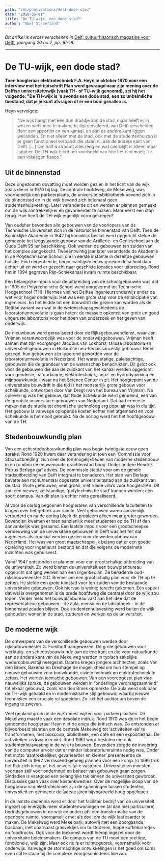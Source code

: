 ```yaml
---
path: "/nl/publications/delf-dode-stad"
date: "2018-06-01"
title: "De TU-wijk, een dode stad?"
author: "Abel Streefland"
---
```


*Dit artikel is eerder verschenen in* [Delf, cultuurhistorisch magazine voor Delft](https://delfia-batavorum.nl/publicaties/delf)*, jaargang 20 no.2, pp. 16-18.*

--- 

# De TU-wijk, een dode stad?

**Toen hoogleraar elektrotechniek F.A. Heyn in oktober 1970 voor een interview met het tijdschrift Plan werd gevraagd naar zijn mening over de Delftse universiteitswijk (vaak TH- of TU-wijk genoemd), zei hij het volgende: "De TH-wijk is 's avonds een dode stad, een zo unheimliche toestand, dat je je kunt afvragen of er een bom gevallen is.**

Heyn vervolgde:

> “De wijk hangt met een dun draadje aan de stad, maar heeft er in wezen niets mee te maken; hij ligt geïsoleerd, van Delft gescheiden door een spoorlijn en een kanaal, en aan de andere kant liggen weilanden. En niet alleen met de stad, ook met de studentenhuizen is er geen functioneel verband: die staan nl. aan de andere kant van Delft. […] Om half 6 stroomt alles leeg en wat overblijft is alleen maar luguber. De TH-wijk biedt het voorbeeld van hoe het niét moet; 't is een volslagen fiasco."

## Uit de binnenstad
Deze ongezouten opvatting moet worden gezien in het licht van de wijk zoals die er in 1970 bij lag. De centrale hoofdweg, de Mekelweg, was voornamelijk een parkeerplaats, de universiteitsbibliotheek bevond zich in de binnenstad en in de wijk bevond zich helemaal geen studentenhuisvesting. Later veranderde dit en werden er plannen gemaakt om de wijk aantrekkelijker en gevarieerder te maken. Maar eerst een stap terug. Hoe heeft de TH-wijk eigenlijk vorm gekregen? 

Van oudsher bevonden alle gebouwen van de voorlopers van de Technische Universiteit zich in de historische binnenstad van Delft. Toen de Koninklijke Akademie in 1842 bij koninklijk besluit werd opgericht stelde de gemeente het leegstaande gebouw van de Artillerie- en Genieschool aan de Oude Delft 95 ter beschikking. Ook werden de gebouwen ten zuiden van het complex aangekocht. Tweeëntwintig jaar later veranderde de Akademie in de Polytechnische School, die in eerste instantie in dezelfde gebouwen huisde. Eind negentiende, begin twintigste eeuw groeide de school daar echter uit en werd er gezocht naar geschikte locaties voor uitbreiding. Rond het in 1894 gegraven Rijn-Schiekanaal kwam ruimte beschikbaar.  

Een belangrijke impuls voor de uitbreiding van de schoolgebouwen was dat in 1905 de Polytechnische School werd omgevormd tot Technische Hoogeschool (TH). Hiermee viel het Delftse ingenieursonderwijs onder de wet voor hoger onderwijs. Het was een grote stap voor de emancipatie van ingenieurs. En het leidde tot een bouwdrift die gezien kan worden als de Delftse variant van wat in de wetenschapsgeschiedenis de laboratoriumrevolutie is gaan heten: de massale opkomst van grote en goed uitgeruste laboratoria voor het doen van onderzoek en het geven van onderwijs.

De nieuwbouw werd gerealiseerd door de Rijksgebouwendienst, waar Jan Vrijman verantwoordelijk was voor de onderwijsgebouwen. Vrijman heeft, samen met zijn voorganger Jacobus van Lokhorst, talloze laboratoria en universiteitsgebouwen in Hollandse neo-Renaissancestijl gebouwd. Beter gezegd, hun gebouwen zijn typerend geworden voor de laboratoriumrevolutie in Nederland. Het waren statige, paleisachtige, gebouwen die de grandeur van de wetenschap benadrukten. Dit geldt ook voor de gebouwen die aan de zuidkant van het kanaal werden opgericht: voor geodesie, natuurkunde, elektrotechniek, aero- en hydrodynamica en mijnbouwkunde - waar nu het Science Center in zit.  Het hoogtepunt van de universitaire bouwdrift in die tijd is het monsterlijk grote gebouw voor scheikunde, ontworpen door Van Dregt (van het bureau van Vrijman). Na oplevering was het gebouw, dat Rode Scheikunde werd genoemd, een van de grootste universitaire gebouwen van Nederland. Dat had ermee te maken dat de studie tot chemische technoloog erg populair was in die tijd. Het gebouw is vanwege oplopende kosten echter niet afgemaakt en voor scheikunde is het nooit gebruikt. Na de oorlog werd het het hoofdgebouw van de TH.

## Stedenbouwkundig plan
Van een echt stedenbouwkundig plan was begin twintigste eeuw geen sprake. Rond 1920 kwam daar verandering in toen een ‘Commissie voor Stadsuitbreiding’ zich over de (on)mogelijkheden van moderne stedenbouw in en rondom de eeuwenoude grachtenstad boog. Onder andere Hendrik Petrus Berlage gaf advies. De commissie stelde voor om de gehele stadsuitbreiding van Delft integraal te benaderen. Het plan van Berlage bevatte een monumentaal opgezette universiteitsstad aan de zuidkant van de stad. Grote gebouwen, veel groen, met ruime villa’s voor hoogleraren. Dit zou een nieuwe, zelfstandige, ‘polytechnische stad’ kunnen worden; een soort campus. Van dit plan is echter niets gerealiseerd.

Al voor de oorlog begonnen hoogleraren van verschillende faculteiten te klagen over het gebrek aan ruimte. Veel gebouwen waren aanzienlijk verouderd en na de oorlog bleek dit probleem alleen maar groter geworden. Bovendien kwamen er toen aanzienlijk meer studenten op de TH af dan aanvankelijk was geraamd. Een laatste impuls voor een grootscheepse vernieuwing van de universitaire gebouwen in Delft was het feit dat ingenieurs als cruciaal werden gezien voor de wederopbouw van Nederland. Het was van groot maatschappelijk belang dat er een goede opleiding voor ingenieurs bestond en dat die volgens de modernste inzichten was gehuisvest. 

Vanaf 1947 ontstonden er plannen voor een grootschalige uitbreiding van de universiteit. Zo werd binnen de universiteit een bouwplanbureau opgericht dat ging werken aan een urgentieplan. Ze benaderde oud-rijksbouwmeester G.C. Bremer om een grootschalig plan voor de TH op te zetten. Hij stelde een grote tuinstad voor ten zuiden van de bestaande universitaire gebouwen. Ook hiervan is weinig terecht gekomen. Één aspect dat wel is overgenomen is de brede hoofdweg die centraal door de wijk zou lopen. Verder hield het bouwplanbureau vast aan het idee dat de representatieve gebouwen - de aula, mensa en de bibliotheek - in de binnenstad zouden blijven. Ook studentenhuisvesting werd buiten de wijk gehouden: wonen in de stad, studeren en werken op de universiteit.

## De moderne wijk
De ontwerpers van de verschillende gebouwen werden door rijksbouwmeester G. Friedhoff aangewezen. De grote gebouwen voor werktuig- en scheepsbouwkunde aan de ene kant en die voor natuurkunde aan de andere kant van de Mekelweg werden in typisch zakelijke wederopbouwstijl neergezet. Daarna kregen jongere architecten, zoals Van den Broek, Bakema en Drexhage de mogelijkheid om hun stempel op nieuwe gebouwen voor bouwkunde, civiele techniek en elektrotechniek te zetten. Het werden iconische gebouwen. Van een vooropgezet plan was nauwelijks sprake, de gebouwen werden in “onderlinge verdraagzaamheid” tot elkaar gebouwd, zoals Van den Broek opmerkte. De aula werd ook naar de TH-wijk gehaald en in modernistische stijl gebouwd, waarbij nieuwe technieken een cruciale rol speelden. Zo lijkt het auditorium boven de ingang te zweven.

Veel gepland groen in de wijk moest wijken voor parkeerplaatsen. De Mekelweg maakte vaak een desolate indruk. Rond 1970 was de in het begin genoemde hoogleraar Heyn niet de enige die kritisch was. Zo ontstonden er bijvoorbeeld plannen om de centrale Mekelweg tot ‘activiteiten-as’ te transformeren, met bioscoop, bibliotheek, een café en een expositiezaal. De activiteiten-as kwam er niet. Rond 1980 werd besloten om ook studentenhuisvesting in de wijk te bouwen. Bovendien zorgde de invoering van de computer ervoor dat er minder laboratoriumruimte nodig was. Onder het motto ‘aantrekkelijker, gevarieerder en kleiner’ presenteerde de universiteit in 1992 verrassend genoeg plannen voor een krimp. In 1996 trok het Rijk zich terug uit het universitaire vastgoed. Universiteiten moesten voortaan zelf voor onderhoud en beheer van gebouwen gaan zorgen. Sindsdien is vastgoed een belangrijke tak binnen de universiteit geworden. Discussies gaan vaak over kostenkwesties. Over de mogelijke sloop van de hoogbouw van elektrotechniek zijn de spanningen tussen studenten, universiteit en gemeente de laatste jaren bijvoorbeeld hoog opgelopen.

In de laatste decennia werd er door het facilitair bedrijf van de universiteit ingezet op enerzijds meer studentenwoningen en (al dan niet particuliere) bedrijfsgebouwen in de wijk en anderzijds een transformatie van de openbare ruimte, voornamelijk met als doel om de wijk leefbaarder te maken. De Mekelweg werd Mekelpark, autovrij met een doorgaande busbaan, met daarnaast grasveldjes om te studeren, hippe koffiebarretjes en foodtrucks. Ook voor de toekomst wordt hierop ingezet door de universitaire beleidsmakers. De campus van de TU moet een prettige, functionele, wijk zijn. Maar ook nu is er ruimtegebrek, voornamelijk voor onderwijs. Vanwege de stormachtige ontwikkelingen is het goed om soms even stil te staan bij de complexe voorgeschiedenis hiervan.
